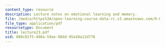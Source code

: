 ```yaml
---
content_type: resource
description: Lecture notes on emotional learning and memory.
file: /media/https%3A/open-learning-course-data-rc.s3.amazonaws.com/9-03-neural-basis-of-learning-and-memory-fall-2007/880c81f5496a59ae984d95a10a12d776_lecture23.pdf
file_type: application/pdf
resourcetype: Document
title: lecture23.pdf
uid: 880c81f5-496a-59ae-984d-95a10a12d776
---
```

